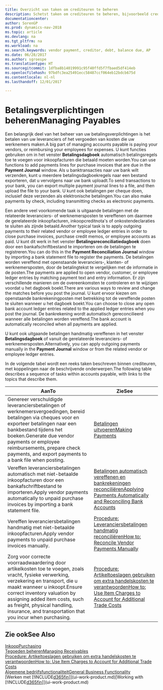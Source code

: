 ```yaml
---
title: Overzicht van taken om crediteuren te beheren
description: Schetst taken om crediteuren te beheren, bijvoorbeeld crediteuren betalen of uitgaande betalingen vereffenen met posten om facturen of creditnota's te sluiten.
documentationcenter: 
author: SorenGP
ms.prod: dynamics-nav-2018
ms.topic: article
ms.devlang: na
ms.tgt_pltfrm: na
ms.workload: na
ms.search.keywords: vendor payment, creditor, debt, balance due, AP
ms.date: 06/28/2017
ms.author: sgroespe
ms.translationtype: HT
ms.sourcegitcommit: 1dfba8b14019991c95f40ffd5f7fbaed5df414eb
ms.openlocfilehash: 97bdfc3ea25491ecc58487ccf064eb12bdcb675d
ms.contentlocale: nl-nl
ms.lasthandoff: 12/01/2017

---
```

# <a name="managing-payables"></a><span data-ttu-id="61344-103">Betalingsverplichtingen beheren</span><span class="sxs-lookup"><span data-stu-id="61344-103">Managing Payables</span></span>
<span data-ttu-id="61344-104">Een belangrijk deel van het beheer van uw betalingsverplichtingen is het betalen van uw leveranciers of het vergoeden van kosten die uw werknemers maken.</span><span class="sxs-lookup"><span data-stu-id="61344-104">A big part of managing accounts payable is paying your vendors, or reimbursing your employees for expenses.</span></span> <span data-ttu-id="61344-105">U kunt functies gebruiken om in het venster **Betalingsdagboek** automatisch betalingsregels toe te voegen voor inkoopfacturen die betaald moeten worden.</span><span class="sxs-lookup"><span data-stu-id="61344-105">You can use functions to add payments lines for purchase invoices that are due in the **Payment Journal** window.</span></span> <span data-ttu-id="61344-106">Als u banktransacties naar uw bank wilt verzenden, kunt u meerdere betalingsdagboekregels naar een bestand exporteren, dat u vervolgens naar uw bank uploadt.</span><span class="sxs-lookup"><span data-stu-id="61344-106">To send transactions to your bank, you can export multiple payment journal lines to a file, and then upload the file to your bank.</span></span> <span data-ttu-id="61344-107">U kunt ook betalingen per cheque doen, inclusief deze verzenden als elektronische betalingen.</span><span class="sxs-lookup"><span data-stu-id="61344-107">You can also make payments by check, including transmitting checks as electronic payments.</span></span>

<span data-ttu-id="61344-108">Een andere veel voorkomende taak is uitgaande betalingen met de relateerde leveranciers- of werknemersposten te vereffenen om daarmee de gerelateerde inkoopfacturen, inkoopcreditnota's of onkostendeclaraties te sluiten als zijnde betaald.</span><span class="sxs-lookup"><span data-stu-id="61344-108">Another typical task is to apply outgoing payments to their related vendor or employee ledger entries in order to close purchase invoices, purchase credit memos, or employee accounts as paid.</span></span> <span data-ttu-id="61344-109">U kunt dit werk in het venster **Betalingsreconciliatiedagboek** doen door een bankafschriftbestand te importeren om de betalingen te registreren.</span><span class="sxs-lookup"><span data-stu-id="61344-109">You can do this in the **Payment Reconciliation Journal** window by importing a bank statement file to register the payments.</span></span> <span data-ttu-id="61344-110">De betalingen worden vereffend met openstaande leveranciers-, klanten- of werknemersposten, door de betalingtekst te vergelijken met de informatie in de posten.</span><span class="sxs-lookup"><span data-stu-id="61344-110">The payments are applied to open vendor, customer, or employee ledger entries by matching payment text and entry information.</span></span> <span data-ttu-id="61344-111">Er zijn verschillende manieren om de overeenkomsten te controleren en te wijzigen voordat u het dagboek boekt.</span><span class="sxs-lookup"><span data-stu-id="61344-111">There are various ways to review and change the matches before you post the journal.</span></span> <span data-ttu-id="61344-112">U kunt ervoor kiezen om openstaande bankrekeningposten met betrekking tot de vereffende posten te sluiten wanneer u het dagboek boekt.</span><span class="sxs-lookup"><span data-stu-id="61344-112">You can choose to close any open bank account ledger entries related to the applied ledger entries when you post the journal.</span></span> <span data-ttu-id="61344-113">De bankrekening wordt automatisch gereconcilieerd wanneer alle betalingen worden vereffend.</span><span class="sxs-lookup"><span data-stu-id="61344-113">The bank account is automatically reconciled when all payments are applied.</span></span>

<span data-ttu-id="61344-114">U kunt ook uitgaande betalingen handmatig vereffenen in het venster **Betalingsdagboek** of vanuit de gerelateerde leveranciers- of werknemersposten.</span><span class="sxs-lookup"><span data-stu-id="61344-114">Alternatively, you can apply outgoing payments manually in the **Payment Journal** window or from the related vendor or employee ledger entries.</span></span>

<span data-ttu-id="61344-115">In de volgende tabel wordt een reeks taken beschreven binnen crediteuren, met koppelingen naar de beschrijvende onderwerpen.</span><span class="sxs-lookup"><span data-stu-id="61344-115">The following table describes a sequence of tasks within accounts payable, with links to the topics that describe them.</span></span>

| <span data-ttu-id="61344-116">Aan</span><span class="sxs-lookup"><span data-stu-id="61344-116">To</span></span> | <span data-ttu-id="61344-117">Zie</span><span class="sxs-lookup"><span data-stu-id="61344-117">See</span></span> |
| --- | --- |
| <span data-ttu-id="61344-118">Genereer verschuldigde leveranciersbetalingen of werknemersvergoedingen, bereid betalingen via cheques voor en exporteer betalingen naar een bankbestand tijdens het boeken.</span><span class="sxs-lookup"><span data-stu-id="61344-118">Generate due vendor payments or employee reimbursements, prepare check payments, and export payments to a bank file when posting.</span></span> |[<span data-ttu-id="61344-119">Betalingen uitvoeren</span><span class="sxs-lookup"><span data-stu-id="61344-119">Making Payments</span></span>](payables-make-payments.md) |
| <span data-ttu-id="61344-120">Vereffen leveranciersbetalingen automatisch met niet-betaalde inkoopfacturen door een bankafschriftbestand te importeren.</span><span class="sxs-lookup"><span data-stu-id="61344-120">Apply vendor payments automatically to unpaid purchase invoices by importing a bank statement file.</span></span> |[<span data-ttu-id="61344-121">Betalingen automatisch vereffenen en bankrekeningen reconciliëren</span><span class="sxs-lookup"><span data-stu-id="61344-121">Applying Payments Automatically and Reconciling Bank Accounts</span></span>](receivables-apply-payments-auto-reconcile-bank-accounts.md) |
| <span data-ttu-id="61344-122">Vereffen leveranciersbetalingen handmatig met niet-betaalde inkoopfacturen.</span><span class="sxs-lookup"><span data-stu-id="61344-122">Apply vendor payments to unpaid purchase invoices manually.</span></span> |[<span data-ttu-id="61344-123">Procedure: Leveranciersbetalingen handmatig reconciliëren</span><span class="sxs-lookup"><span data-stu-id="61344-123">How to: Reconcile Vendor Payments Manually</span></span>](payables-how-apply-purchase-transactions-manually.md) |
|<span data-ttu-id="61344-124">Zorg voor correcte voorraadwaardering door artikelkosten toe te voegen, zoals vracht, fysieke verwerking, verzekering en transport, die u maakt wanneer u inkoopt.</span><span class="sxs-lookup"><span data-stu-id="61344-124">Ensure correct inventory valuation by assigning added item costs, such as freight, physical handling, insurance, and transportation that you incur when purchasing.</span></span>|[<span data-ttu-id="61344-125">Procedure: Artikeltoeslagen gebruiken om extra handelskosten te verantwoorden</span><span class="sxs-lookup"><span data-stu-id="61344-125">How to: Use Item Charges to Account for Additional Trade Costs</span></span>](payables-how-assign-item-charges.md)|

## <a name="see-also"></a><span data-ttu-id="61344-126">Zie ook</span><span class="sxs-lookup"><span data-stu-id="61344-126">See Also</span></span>
[<span data-ttu-id="61344-127">Inkoop</span><span class="sxs-lookup"><span data-stu-id="61344-127">Purchasing</span></span>](purchasing-manage-purchasing.md)  
[<span data-ttu-id="61344-128">Tegoeden beheren</span><span class="sxs-lookup"><span data-stu-id="61344-128">Managing Receivables</span></span>](receivables-manage-receivables.md)  
[<span data-ttu-id="61344-129">Procedure: Artikeltoeslagen gebruiken om extra handelskosten te verantwoorden</span><span class="sxs-lookup"><span data-stu-id="61344-129">How to: Use Item Charges to Account for Additional Trade Costs</span></span>](payables-how-assign-item-charges.md)  
[<span data-ttu-id="61344-130">Algemene bedrijfsfunctionaliteit</span><span class="sxs-lookup"><span data-stu-id="61344-130">General Business Functionality</span></span>](ui-across-business-areas.md)  
<span data-ttu-id="61344-131">[Werken met [!INCLUDE[d365fin](includes/d365fin_md.md)]](ui-work-product.md)</span><span class="sxs-lookup"><span data-stu-id="61344-131">[Working with [!INCLUDE[d365fin](includes/d365fin_md.md)]](ui-work-product.md)</span></span>

